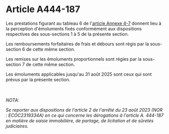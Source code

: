 # Article A444-187

<p>Les prestations figurant au tableau 6 de l'<a href='/code-de-commerce/annexes-de-la-partie-reglementaire/annexe-4-7.md'>article Annexe 4-7</a> donnent lieu à la perception d'émoluments fixés conformément aux dispositions respectives des sous-sections 1 à 5 de la présente section. </p><p>Les remboursements forfaitaires de frais et débours sont régis par la sous-section 6 de cette même section. </p><p>Les remises sur les émoluments proportionnels sont régies par la sous-section 7 de cette même section. </p><p>Les émoluments applicables jusqu'au 31 août 2025 sont ceux qui sont prévus par la présente section.</p><br/><br/><i>NOTA:<p>Se reporter aux dispositions de l'article 2 de l'arrêté du 23 août 2023 (NOR : ECOC2319334A) en ce qui concerne les dérogations à l'article A. 444-187 en matière de saisie immobilière, de partage, de licitation et de sûretés judiciaires.</p></i>